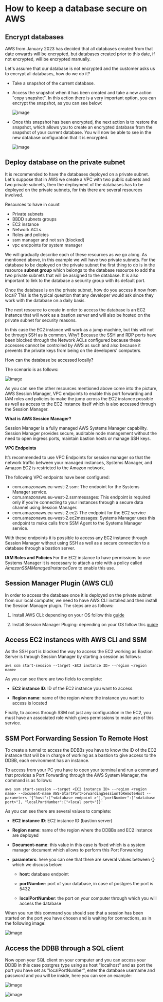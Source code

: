 # How to keep a database secure on AWS
## Encrypt databases
 AWS from January 2023 has decided that all databases created from that date onwards will be encrypted, but databases created prior to this date, if not encrypted, will be encrypted manually.

 Let's assume that our database is not encrypted and the customer asks us to encrypt all databases, how do we do it? 

 * Take a snapshot of the current database. 

 *  Access the snapshot when it has been created and take a new action "copy snapshot". In this action there is a very important option, you can encrypt the snapshot, as you can see below: 
 
    ![image](/docs/encryptsnapshot.png)

* Once this snapshot has been encrypted, the next action is to restore the snapshot, which allows you to create an encrypted database from the snapshot of your current database. You will now be able to see in the new database configuration that it is encrypted.

    ![image](/docs/databaseencrypted.png) 

## Deploy database on the private subnet

It is recommended to have the databases deployed on a private subnet. Let's suppose that in AWS we create a VPC with two public subnets and two private subnets, then the deployment of the databases has to be deployed on the private subnets, for this there are several resources involved.  

Resources to have in count 
* Private subnets
* BBDD subnets groups
* EC2 instance   
* Network ACLs 
* Roles and policies 
* ssm manager and not ssh (blocked)
* vpc endpoints for system manager 

We will gradually describe each of these resources as we go along. As mentioned above, in this example we will have two private subnets. For the database to be deployed on the private subnet the first thing to do is in the resource **subnet group** which belongs to the database resource to add the two private subnets that will be assigned to the database. It is also important to link to the database a security group with its default port.

Once the database is on the private subnet, how do you access it now from local? This is the typical question that any developer would ask since they work with the database on a daily basis. 

The next resource to create in order to access the database is an EC2 instance that will work as a bastion server and will also be hosted on the private subnet for security reasons.

In this case the EC2 instance will work as a jump machine, but this will not be through SSH as is common. Why? Because the SSH and RDP ports have been blocked through the Network ACLs configured because these accesses cannot be controlled by AWS as such and also because it prevents the private keys from being on the developers' computers.

How can the database be accessed locally?

The scenario is as follows:

![image](/docs/securityRDS.png)

As you can see the other resources mentioned above come into the picture, AWS Session Manager, VPC endpoints to enable this port forwarding and IAM roles and policies to make the jump across the EC2 instance possible as well as access to the EC2 instance itself which is also accessed through the Session Manager.

**What is AWS Session Manager?** 

Session Manager is a fully managed AWS Systems Manager capability. Session Manager provides secure, auditable node management without the need to open ingress ports, maintain bastion hosts or manage SSH keys.

**VPC Endpoints** 

It’s recommended to use VPC Endpoints for session manager so that the network traffic between your managed instances, Systems Manager, and Amazon EC2 is restricted to the Amazon network.

The following VPC endpoints have been configured:

* com.amazonaws.eu-west-2.ssm: The endpoint for the Systems Manager service.
* com.amazonaws.eu-west-2.ssmmessages: This endpoint is required only if you’re connecting to your instances through a secure data channel using Session Manager.
* com.amazonaws.eu-west-2.ec2: The endpoint for the EC2 service
* com.amazonaws.eu-west-2.ec2messages: Systems Manager uses this endpoint to make calls from SSM Agent to the Systems Manager service.

With these endpoints it is possible to access any EC2 instance through Session Manager without using SSH as well as a secure connection to a database through a bastion server.


**IAM Roles and Policies**
For the EC2 instance to have permissions to use Systems Manager it is necessary to attach a role with a policy called *AmazonSSMManagedInstanceCore* to enable this use. 


## Session Manager Plugin (AWS CLI)

In order to access the database once it is deployed on the private subnet from our local computer, we need to have AWS CLI installed and then install the Session Manager plugin. The steps are as follows:

1. Install AWS CLI: depending on your OS follow this [guide](https://docs.aws.amazon.com/es_es/cli/latest/userguide/getting-started-install.html#getting-started-install-instructions)

2. Install Session Manager Pluging: depending on your OS follow this [guide](https://docs.aws.amazon.com/systems-manager/latest/userguide/session-manager-working-with-install-plugin.html#install-plugin-macos)


## Access EC2 instances with AWS CLI and SSM

As the SSH port is blocked the way to access the EC2 working as Bastion Server is through Session Manager by starting a session as follows: 

```
aws ssm start-session --target <EC2 instance ID> --region <region name>
```

As you can see there are two fields to complete:

* **EC2 instance ID**: ID of the EC2 instance you want to access

* **Region name**: name of the region where the instance you want to access is located

Finally, to access through SSM not just any configuration in the EC2, you must have an associated role which gives permissions to make use of this service.

## SSM Port Forwarding Session To Remote Host

To create a tunnel to access the DDBBs you have to know the iD of the EC2 instance that will be in charge of working as a bastion to give access to the DDBB, each environment has an instance. 

To access from your PC you have to open your terminal and run a command that provides a Port Forwarding through the AWS System Manager, the command is as follows:  

```
aws ssm start-session --target <EC2 instance ID> --region <region name> --document-name AWS-StartPortForwardingSessionToRemoteHost --parameters '{"host":["<database endpoint >"],"portNumber":["<database port>"], "localPortNumber":["<local port>"]}'
```

As you can see there are several values to complete: 

* **EC2 instance ID**: EC2 instance ID (bastion server)

* **Region name**: name of the region where the DDBBs and EC2 instance are deployed

* **Document-name**: this value in this case is fixed which is a system manager document which allows to perform this Port Forwarding

* **parameters**: here you can see that there are several values between {} which we discuss below: 

    * **host**: database endpoint 

    * **portNumber**: port of your database, in case of postgres the port is 5432

    * **localPortNumber**:  the port on your computer through which you will access the database

When you run this command you should see that a session has been started on the port you have chosen and is waiting for connections, as in the following image:  

![image](/docs/SSMPortForwarding.png)

## Access the DDBB through a SQL client

Now open your SQL client on your computer and you can access your DDBB in this case postgres type using as host "localhost" and as port the port you have set as "localPortNumber", enter the database username and password and you will be inside, here you can see an example: 

![image](/docs/SQLClient.png)




![image](/docs/SessionManager.png)